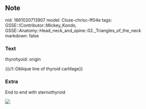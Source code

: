 ## Note
nid: 1661020713907
model: Cloze-chrisc-ff04e
tags: GSSE::!Contributor::Mickey_Kondo, GSSE::Anatomy::Head_neck_and_spine::02._Triangles_of_the_neck
markdown: false

### Text
thyrohyoid: origin
<div>
  {{c1::Oblique line of thyroid cartilage}}
</div>

### Extra
End to end with sternothyroid
<div><img src=
"683XQjBcUKAFjpPvCeoRg_M._thyrohyoideus_01.png"></div>
